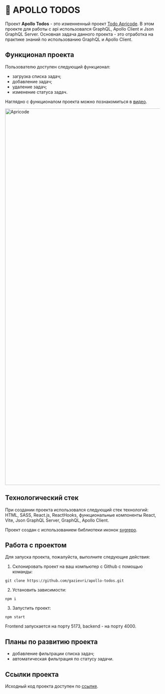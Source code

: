 # 📜 APOLLO TODOS 
Проект **Apollo Todos** - это изменненный проект [Todo Apricode](https://github.com/gazievri/todo-apricode). В этом проекте для работы с api использовался GraphQL, Apollo Client и Json GraphQL Server. Основная задача данного проекта - это отработка на практике знаний по использованию GraphQL и Apollo Client.


## Функционал проекта
Пользователю доступен следующий функционал:
- загрузка списка задач;
- добавление задач;
- удаление задач;
- изменение статуса задач.


Наглядно c функционалом проекта можно познакомиться в [видео](https://youtu.be/zff_HidQpvA).

<img width="1223" alt="Apricode" src="https://user-images.githubusercontent.com/96244317/206039884-4fd28988-aa30-4457-851a-13ab5e9f4622.png">

## Технологический стек
При создании проекта использовался следующий стек технологий: HTML, SASS, React.js, ReactHooks, функциональные компоненты React, Vite, Json GraphQL Server, GraphQL, Apollo Client.

Проект создан с использованием библиотеки иконок [svgrepo](https://www.svgrepo.com/).  

## Работа с проектом
Для запуска проекта, пожалуйста, выполните следующие действия:

1. Склонировать проект на ваш компьютер с Github с помощью команды:
```
git clone https://github.com/gazievri/apollo-todos.git
```
2. Установить зависимости:
```
npm i
```
3. Запустить проект:
```
npm start
```
Frontend запускается на порту 5173, backend - на порту 4000.


## Планы по развитию проекта
- добавление фильтрации списка задач;
- автоматическая фильтрация по статусу задачи.



## Ссылки проекта

Исходный код проекта доступен по [ссылке](https://github.com/gazievri/apollo-todos.git).

